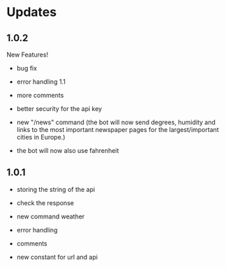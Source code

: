 # Updates

## 1.0.2

New Features!

- bug fix

- error handling 1.1

- more comments

- better security for the api key

- new "/news" command (the bot will now send degrees, humidity and links to the most important newspaper pages for the largest/important cities in Europe.)

- the bot will now also use fahrenheit

## 1.0.1


- storing the string of the api

- check the response

- new command weather

- error handling

- comments

- new constant for url and api
